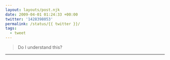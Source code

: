 ```yaml
---
layout: layouts/post.njk
date: 2009-04-01 01:24:33 +00:00
twitter: '1428398053'
permalink: /status/{{ twitter }}/
tags: 
  - tweet
---
```


> Do I understand this?

---
